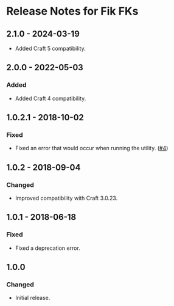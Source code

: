 # Release Notes for Fik FKs

## 2.1.0 - 2024-03-19

- Added Craft 5 compatibility.

## 2.0.0 - 2022-05-03

### Added
- Added Craft 4 compatibility.

## 1.0.2.1 - 2018-10-02

### Fixed
- Fixed an error that would occur when running the utility. ([#4](https://github.com/craftcms/fix-fks/issues/4))

## 1.0.2 - 2018-09-04

### Changed
- Improved compatibility with Craft 3.0.23.

## 1.0.1 - 2018-06-18

### Fixed
- Fixed a deprecation error.

## 1.0.0

### Changed
- Initial release.
